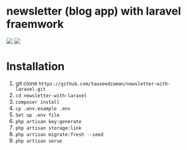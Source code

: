 # newsletter (blog app) with laravel fraemwork
![](https://komiljonovdev.uz/okdeveloper/tgbots/Bot%20And%20Details/assets/screens/firstBlogScreen.jpg)
![](https://komiljonovdev.uz/okdeveloper/tgbots/Bot%20And%20Details/assets/screens/secondBlogScreen.jpg)
# Installation
1. git clone `https://github.com/tauseedzaman/newsletter-with-laravel.git`
2. `cd newsletter-with-laravel`
3. `composer install`
4. `cp .env.example .env`
5. `Set up .env file`
6. `php artisan key:generate`
7. `php artisan storage:link`
8. `php artisan migrate:fresh --seed`
9. `php artisan serve`
